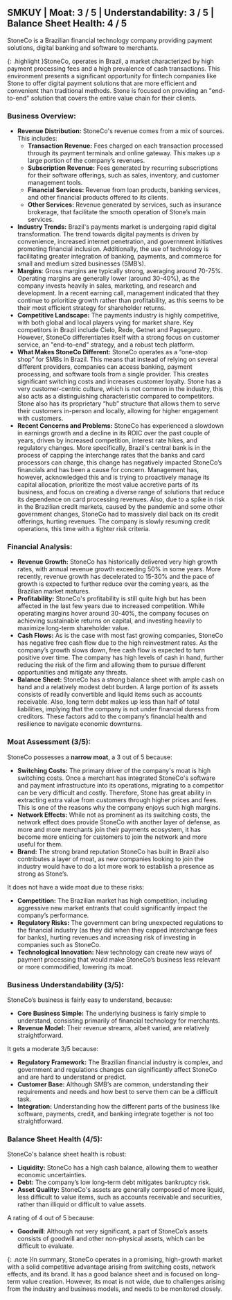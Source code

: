 ## SMKUY | Moat: 3 / 5 | Understandability: 3 / 5 | Balance Sheet Health: 4 / 5
StoneCo is a Brazilian financial technology company providing payment solutions, digital banking and software to merchants.

{: .highlight }StoneCo, operates in Brazil, a market characterized by high payment processing fees and a high prevalence of cash transactions. This environment presents a significant opportunity for fintech companies like Stone to offer digital payment solutions that are more efficient and convenient than traditional methods. Stone is focused on providing an "end-to-end" solution that covers the entire value chain for their clients.

### Business Overview:

*   **Revenue Distribution:** StoneCo's revenue comes from a mix of sources. This includes:
    *   **Transaction Revenue:** Fees charged on each transaction processed through its payment terminals and online gateway. This makes up a large portion of the company’s revenues.
    *   **Subscription Revenue:** Fees generated by recurring subscriptions for their software offerings, such as sales, inventory, and customer management tools.
    *   **Financial Services:** Revenue from loan products, banking services, and other financial products offered to its clients.
    *   **Other Services:** Revenue generated by services, such as insurance brokerage, that facilitate the smooth operation of Stone’s main services.
*   **Industry Trends:** Brazil's payments market is undergoing rapid digital transformation. The trend towards digital payments is driven by convenience, increased internet penetration, and government initiatives promoting financial inclusion. Additionally, the use of technology is facilitating greater integration of banking, payments, and commerce for small and medium sized businesses (SMB’s).
*   **Margins**: Gross margins are typically strong, averaging around 70-75%. Operating margins are generally lower (around 30-40%), as the company invests heavily in sales, marketing, and research and development. In a recent earning call, management indicated that they continue to prioritize growth rather than profitability, as this seems to be their most efficient strategy for shareholder returns.
*   **Competitive Landscape:** The payments industry is highly competitive, with both global and local players vying for market share. Key competitors in Brazil include Cielo, Rede, Getnet and Pagseguro. However, StoneCo differentiates itself with a strong focus on customer service, an "end-to-end" strategy, and a robust tech platform.
*   **What Makes StoneCo Different:** StoneCo operates as a “one-stop shop” for SMBs in Brazil. This means that instead of relying on several different providers, companies can access banking, payment processing, and software tools from a single provider. This creates significant switching costs and increases customer loyalty. Stone has a very customer-centric culture, which is not common in the industry, this also acts as a distinguishing characteristic compared to competitors. Stone also has its proprietary “hub” structure that allows them to serve their customers in-person and locally, allowing for higher engagement with customers.
*   **Recent Concerns and Problems:** StoneCo has experienced a slowdown in earnings growth and a decline in its ROIC over the past couple of years, driven by increased competition, interest rate hikes, and regulatory changes. More specifically, Brazil's central bank is in the process of capping the interchange rates that the banks and card processors can charge, this change has negatively impacted StoneCo’s financials and has been a cause for concern. Management has, however, acknowledged this and is trying to proactively manage its capital allocation, prioritize the most value accretive parts of its business, and focus on creating a diverse range of solutions that reduce its dependence on card processing revenues. Also, due to a spike in risk in the Brazilian credit markets, caused by the pandemic and some other government changes, StoneCo had to massively dial back on its credit offerings, hurting revenues. The company is slowly resuming credit operations, this time with a tighter risk criteria.

### Financial Analysis:

*   **Revenue Growth:** StoneCo has historically delivered very high growth rates, with annual revenue growth exceeding 50% in some years. More recently, revenue growth has decelerated to 15-30% and the pace of growth is expected to further reduce over the coming years, as the Brazilian market matures.
*   **Profitability:** StoneCo's profitability is still quite high but has been affected in the last few years due to increased competition. While operating margins hover around 30-40%, the company focuses on achieving sustainable returns on capital, and investing heavily to maximize long-term shareholder value. 
*   **Cash Flows:** As is the case with most fast growing companies, StoneCo has negative free cash flow due to the high reinvestment rates. As the company’s growth slows down, free cash flow is expected to turn positive over time. The company has high levels of cash in hand, further reducing the risk of the firm and allowing them to pursue different opportunities and mitigate any threats.
*   **Balance Sheet:** StoneCo has a strong balance sheet with ample cash on hand and a relatively modest debt burden. A large portion of its assets consists of readily convertible and liquid items such as accounts receivable. Also, long term debt makes up less than half of total liabilities, implying that the company is not under financial duress from creditors. These factors add to the company’s financial health and resilience to navigate economic downturns.

### Moat Assessment (3/5):

StoneCo possesses a **narrow moat**, a 3 out of 5 because:

*   **Switching Costs:** The primary driver of the company's moat is high switching costs. Once a merchant has integrated StoneCo's software and payment infrastructure into its operations, migrating to a competitor can be very difficult and costly. Therefore, Stone has great ability in extracting extra value from customers through higher prices and fees. This is one of the reasons why the company enjoys such high margins.
*   **Network Effects:** While not as prominent as its switching costs, the network effect does provide StoneCo with another layer of defense, as more and more merchants join their payments ecosystem, it has become more enticing for customers to join the network and more useful for them.
*   **Brand:** The strong brand reputation StoneCo has built in Brazil also contributes a layer of moat, as new companies looking to join the industry would have to do a lot more work to establish a presence as strong as Stone’s.

It does not have a wide moat due to these risks:

*   **Competition:** The Brazilian market has high competition, including aggressive new market entrants that could significantly impact the company’s performance.
*   **Regulatory Risks:** The government can bring unexpected regulations to the financial industry (as they did when they capped interchange fees for banks), hurting revenues and increasing risk of investing in companies such as StoneCo.
*   **Technological Innovation:** New technology can create new ways of payment processing that would make StoneCo’s business less relevant or more commodified, lowering its moat.

### Business Understandability (3/5):

StoneCo’s business is fairly easy to understand, because:

*   **Core Business Simple:** The underlying business is fairly simple to understand, consisting primarily of financial technology for merchants.
*   **Revenue Model:** Their revenue streams, albeit varied, are relatively straightforward.

It gets a moderate 3/5 because:

*   **Regulatory Framework:** The Brazilian financial industry is complex, and government and regulations changes can significantly affect StoneCo and are hard to understand or predict.
*   **Customer Base:** Although SMB’s are common, understanding their requirements and needs and how best to serve them can be a difficult task.
*  **Integration:** Understanding how the different parts of the business like software, payments, credit, and banking integrate together is not too straightforward.

### Balance Sheet Health (4/5):

StoneCo's balance sheet health is robust: 

*   **Liquidity:** StoneCo has a high cash balance, allowing them to weather economic uncertainties.
*   **Debt:** The company’s low long-term debt mitigates bankruptcy risk.
*   **Asset Quality:** StoneCo's assets are generally composed of more liquid, less difficult to value items, such as accounts receivable and securities, rather than illiquid or difficult to value assets.

A rating of 4 out of 5 because:
*  **Goodwill**: Although not very significant, a part of StoneCo’s assets consists of goodwill and other non-physical assets, which can be difficult to evaluate. 

{: .note }In summary, StoneCo operates in a promising, high-growth market with a solid competitive advantage arising from switching costs, network effects, and its brand. It has a good balance sheet and is focused on long-term value creation. However, its moat is not wide, due to challenges arising from the industry and business models, and needs to be monitored closely.
